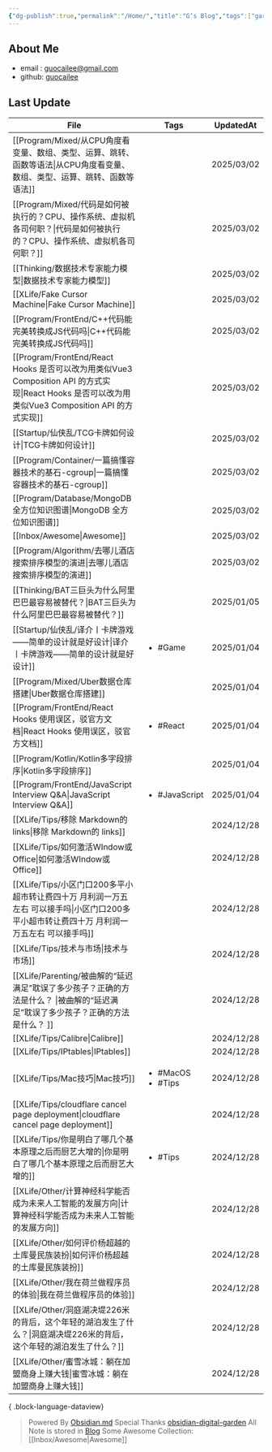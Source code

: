 ```yaml
---
{"dg-publish":true,"permalink":"/Home/","title":"G‘s Blog","tags":["gardenEntry"],"noteIcon":""}
---
```


## About Me
* email : [guocailee@gmail.com](mailto:guocailee@gmail.com)
* github: [guocailee](https://github.com/guocailee)


## Last Update

| File                                                                                                                     | Tags                                   | UpdatedAt  |
| ------------------------------------------------------------------------------------------------------------------------ | -------------------------------------- | ---------- |
| [[Program/Mixed/从CPU角度看变量、数组、类型、运算、跳转、函数等语法\|从CPU角度看变量、数组、类型、运算、跳转、函数等语法]]                                            | <ul></ul>                              | 2025/03/02 |
| [[Program/Mixed/代码是如何被执行的？CPU、操作系统、虚拟机各司何职？\|代码是如何被执行的？CPU、操作系统、虚拟机各司何职？]]                                            | <ul></ul>                              | 2025/03/02 |
| [[Thinking/数据技术专家能力模型\|数据技术专家能力模型]]                                                                                   | <ul></ul>                              | 2025/03/02 |
| [[XLife/Fake Cursor Machine\|Fake Cursor Machine]]                                                                    | <ul></ul>                              | 2025/03/02 |
| [[Program/FrontEnd/C++代码能完美转换成JS代码吗\|C++代码能完美转换成JS代码吗]]                                                               | <ul></ul>                              | 2025/03/02 |
| [[Program/FrontEnd/React Hooks 是否可以改为用类似Vue3 Composition API 的方式实现\|React Hooks 是否可以改为用类似Vue3 Composition API 的方式实现]] | <ul></ul>                              | 2025/03/02 |
| [[Startup/仙侠乱/TCG卡牌如何设计\|TCG卡牌如何设计]]                                                                                  | <ul></ul>                              | 2025/03/02 |
| [[Program/Container/一篇搞懂容器技术的基石-cgroup\|一篇搞懂容器技术的基石-cgroup]]                                                          | <ul></ul>                              | 2025/03/02 |
| [[Program/Database/MongoDB 全方位知识图谱\|MongoDB 全方位知识图谱]]                                                                 | <ul></ul>                              | 2025/03/02 |
| [[Inbox/Awesome\|Awesome]]                                                                                            | <ul></ul>                              | 2025/03/02 |
| [[Program/Algorithm/去哪儿酒店搜索排序模型的演进\|去哪儿酒店搜索排序模型的演进]]                                                                  | <ul></ul>                              | 2025/03/02 |
| [[Thinking/BAT三巨头为什么阿里巴巴最容易被替代？\|BAT三巨头为什么阿里巴巴最容易被替代？]]                                                               | <ul></ul>                              | 2025/01/05 |
| [[Startup/仙侠乱/译介丨卡牌游戏——简单的设计就是好设计\|译介丨卡牌游戏——简单的设计就是好设计]]                                                              | <ul><li>#Game</li></ul>                | 2025/01/04 |
| [[Program/Mixed/Uber数据仓库搭建\|Uber数据仓库搭建]]                                                                              | <ul></ul>                              | 2025/01/04 |
| [[Program/FrontEnd/React Hooks 使用误区，驳官方文档\|React Hooks 使用误区，驳官方文档]]                                                   | <ul><li>#React</li></ul>               | 2025/01/04 |
| [[Program/Kotlin/Kotlin多字段排序\|Kotlin多字段排序]]                                                                           | <ul></ul>                              | 2025/01/04 |
| [[Program/FrontEnd/JavaScript Interview Q&A\|JavaScript Interview Q&A]]                                               | <ul><li>#JavaScript</li></ul>          | 2025/01/04 |
| [[XLife/Tips/移除 Markdown的 links\|移除 Markdown的 links]]                                                                 | <ul></ul>                              | 2024/12/28 |
| [[XLife/Tips/如何激活WIndow或Office\|如何激活WIndow或Office]]                                                                   | <ul></ul>                              | 2024/12/28 |
| [[XLife/Tips/小区门口200多平小超市转让费四十万 月利润一万五左右 可以接手吗\|小区门口200多平小超市转让费四十万 月利润一万五左右 可以接手吗]]                                   | <ul></ul>                              | 2024/12/28 |
| [[XLife/Tips/技术与市场\|技术与市场]]                                                                                           | <ul></ul>                              | 2024/12/28 |
| [[XLife/Parenting/被曲解的“延迟满足”耽误了多少孩子？正确的方法是什么？ \|被曲解的“延迟满足”耽误了多少孩子？正确的方法是什么？ ]]                                        | <ul></ul>                              | 2024/12/28 |
| [[XLife/Tips/Calibre\|Calibre]]                                                                                       | <ul></ul>                              | 2024/12/28 |
| [[XLife/Tips/IPtables\|IPtables]]                                                                                     | <ul></ul>                              | 2024/12/28 |
| [[XLife/Tips/Mac技巧\|Mac技巧]]                                                                                           | <ul><li>#MacOS</li><li>#Tips</li></ul> | 2024/12/28 |
| [[XLife/Tips/cloudflare cancel page deployment\|cloudflare cancel page deployment]]                                   | <ul></ul>                              | 2024/12/28 |
| [[XLife/Tips/你是明白了哪几个基本原理之后而厨艺大增的\|你是明白了哪几个基本原理之后而厨艺大增的]]                                                             | <ul><li>#Tips</li></ul>                | 2024/12/28 |
| [[XLife/Other/计算神经科学能否成为未来人工智能的发展方向\|计算神经科学能否成为未来人工智能的发展方向]]                                                          | <ul></ul>                              | 2024/12/28 |
| [[XLife/Other/如何评价杨超越的土库曼民族装扮\|如何评价杨超越的土库曼民族装扮]]                                                                      | <ul></ul>                              | 2024/12/28 |
| [[XLife/Other/我在荷兰做程序员的体验\|我在荷兰做程序员的体验]]                                                                              | <ul></ul>                              | 2024/12/28 |
| [[XLife/Other/洞庭湖决堤226米的背后，这个年轻的湖泊发生了什么？\|洞庭湖决堤226米的背后，这个年轻的湖泊发生了什么？]]                                                | <ul></ul>                              | 2024/12/28 |
| [[XLife/Other/蜜雪冰城：躺在加盟商身上赚大钱\|蜜雪冰城：躺在加盟商身上赚大钱]]                                                                      | <ul></ul>                              | 2024/12/28 |

{ .block-language-dataview}


> Powered By [Obsidian.md](https://obsidian.md/) 
> Special Thanks [obsidian-digital-garden](https://github.com/oleeskild/obsidian-digital-garden)
 >All Note is stored in [Blog](https://github.com/guocailee/blog)
> Some Awesome Collection: [[Inbox/Awesome\|Awesome]]